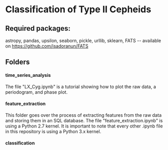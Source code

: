 # Classification of Type II Cepheids 

## Required packages:
astropy,
pandas,
upsilon,
seaborn,
pickle,
urllib,
sklearn,
FATS -- available on https://github.com/isadoranun/FATS
<br />

## Folders
#### time_series_analysis
The file "LX_Cyg.ipynb" is a tutorial showing how to plot the raw data, a periodogram, and phase plot.
#### feature_extraction
This folder goes over the process of extracting features from the raw data and storing them in an SQL database.  The file "feature_extraction.ipynb" is using a Python 2.7 kernel.  It is important to note that every other .ipynb file in this repository is using a Python 3.x kernel.
#### classification
